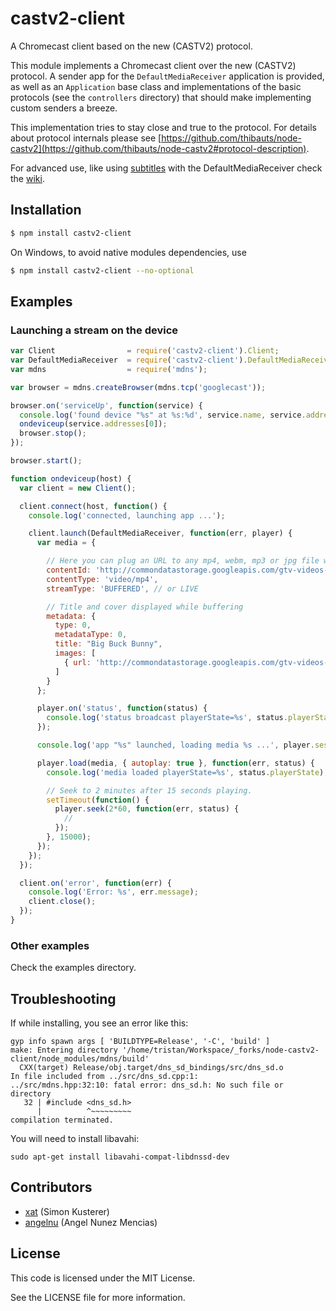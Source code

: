 # castv2-client

A Chromecast client based on the new (CASTV2) protocol.

This module implements a Chromecast client over the new (CASTV2) protocol. A sender app for the `DefaultMediaReceiver` application is provided, as well as an `Application` base class and implementations of the basic protocols (see the `controllers` directory) that should make implementing custom senders a breeze.

This implementation tries to stay close and true to the protocol. For details about protocol internals please see [https://github.com/thibauts/node-castv2](https://github.com/thibauts/node-castv2#protocol-description).

For advanced use, like using [subtitles](https://github.com/thibauts/node-castv2-client/wiki/How-to-use-subtitles-with-the-DefaultMediaReceiver-app) with the DefaultMediaReceiver check the [wiki](https://github.com/thibauts/node-castv2-client/wiki).

## Installation

``` bash
$ npm install castv2-client
```

On Windows, to avoid native modules dependencies, use

``` bash
$ npm install castv2-client --no-optional
```

## Examples

### Launching a stream on the device

``` javascript
var Client                = require('castv2-client').Client;
var DefaultMediaReceiver  = require('castv2-client').DefaultMediaReceiver;
var mdns                  = require('mdns');

var browser = mdns.createBrowser(mdns.tcp('googlecast'));

browser.on('serviceUp', function(service) {
  console.log('found device "%s" at %s:%d', service.name, service.addresses[0], service.port);
  ondeviceup(service.addresses[0]);
  browser.stop();
});

browser.start();

function ondeviceup(host) {
  var client = new Client();

  client.connect(host, function() {
    console.log('connected, launching app ...');

    client.launch(DefaultMediaReceiver, function(err, player) {
      var media = {

      	// Here you can plug an URL to any mp4, webm, mp3 or jpg file with the proper contentType.
        contentId: 'http://commondatastorage.googleapis.com/gtv-videos-bucket/big_buck_bunny_1080p.mp4',
        contentType: 'video/mp4',
        streamType: 'BUFFERED', // or LIVE

        // Title and cover displayed while buffering
        metadata: {
          type: 0,
          metadataType: 0,
          title: "Big Buck Bunny",
          images: [
            { url: 'http://commondatastorage.googleapis.com/gtv-videos-bucket/sample/images/BigBuckBunny.jpg' }
          ]
        }
      };

      player.on('status', function(status) {
        console.log('status broadcast playerState=%s', status.playerState);
      });

      console.log('app "%s" launched, loading media %s ...', player.session.displayName, media.contentId);

      player.load(media, { autoplay: true }, function(err, status) {
        console.log('media loaded playerState=%s', status.playerState);

        // Seek to 2 minutes after 15 seconds playing.
        setTimeout(function() {
          player.seek(2*60, function(err, status) {
            //
          });
        }, 15000);
      });
    });
  });

  client.on('error', function(err) {
    console.log('Error: %s', err.message);
    client.close();
  });
}
```

### Other examples

Check the examples directory.

## Troubleshooting

If while installing, you see an error like this:

```
gyp info spawn args [ 'BUILDTYPE=Release', '-C', 'build' ]
make: Entering directory '/home/tristan/Workspace/_forks/node-castv2-client/node_modules/mdns/build'
  CXX(target) Release/obj.target/dns_sd_bindings/src/dns_sd.o
In file included from ../src/dns_sd.cpp:1:
../src/mdns.hpp:32:10: fatal error: dns_sd.h: No such file or directory
   32 | #include <dns_sd.h>
      |          ^~~~~~~~~~
compilation terminated.
```

You will need to install libavahi:

```
sudo apt-get install libavahi-compat-libdnssd-dev
```

## Contributors

* [xat](https://github.com/xat) (Simon Kusterer)
* [angelnu](https://github.com/angelnu) (Angel Nunez Mencias)

## License

This code is licensed under the MIT License.

See the LICENSE file for more information.
